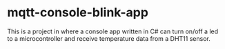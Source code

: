 # mqtt-console-blink-app
This is a project in where a console app written in C# can turn on/off a led to a microcontroller and receive temperature data from a DHT11 sensor.
